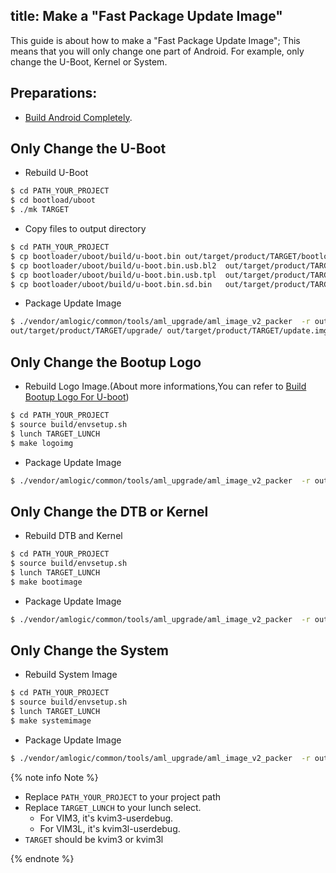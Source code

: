 title: Make a "Fast Package Update Image"
---

This guide is about how to make a "Fast Package Update Image"; This means that you will only change one part of Android. For example, only change the U-Boot, Kernel or System.

## Preparations:

* [Build Android Completely](/android/vim3/BuildAndroid.html).


## Only Change the U-Boot

* Rebuild U-Boot

```sh
$ cd PATH_YOUR_PROJECT
$ cd bootload/uboot
$ ./mk TARGET
```

* Copy files to output directory

```sh
$ cd PATH_YOUR_PROJECT
$ cp bootloader/uboot/build/u-boot.bin out/target/product/TARGET/bootloader.img
$ cp bootloader/uboot/build/u-boot.bin.usb.bl2  out/target/product/TARGET/upgrade/
$ cp bootloader/uboot/build/u-boot.bin.usb.tpl  out/target/product/TARGET/upgrade/
$ cp bootloader/uboot/build/u-boot.bin.sd.bin   out/target/product/TARGET/upgrade/
```
* Package Update Image

```sh
$ ./vendor/amlogic/common/tools/aml_upgrade/aml_image_v2_packer  -r out/target/product/TARGET/upgrade/aml_upgrade_package_avb.conf
out/target/product/TARGET/upgrade/ out/target/product/TARGET/update.img
```

## Only Change the Bootup Logo

* Rebuild Logo Image.(About more informations,You can refer to [Build Bootup Logo For U-boot](/android/vim1/BuildBootLogoForUboot.html))

```sh
$ cd PATH_YOUR_PROJECT
$ source build/envsetup.sh
$ lunch TARGET_LUNCH
$ make logoimg
```
* Package Update Image

```sh
$ ./vendor/amlogic/common/tools/aml_upgrade/aml_image_v2_packer  -r out/target/product/TARGET/upgrade/aml_upgrade_package_avb.conf out/target/product/TARGET/upgrade/ out/target/product/TARGET/update.img
```

## Only Change the DTB or Kernel

* Rebuild DTB and Kernel

```sh
$ cd PATH_YOUR_PROJECT
$ source build/envsetup.sh
$ lunch TARGET_LUNCH
$ make bootimage
```
* Package Update Image

```sh
$ ./vendor/amlogic/common/tools/aml_upgrade/aml_image_v2_packer  -r out/target/product/TARGET/upgrade/aml_upgrade_package_avb.conf  out/target/product/TARGET/upgrade/ out/target/product/TARGET/update.img
```

## Only Change the System

* Rebuild System Image

```sh
$ cd PATH_YOUR_PROJECT
$ source build/envsetup.sh
$ lunch TARGET_LUNCH
$ make systemimage
```
* Package Update Image

```sh
$ ./vendor/amlogic/common/tools/aml_upgrade/aml_image_v2_packer  -r out/target/product/TARGET/upgrade/aml_upgrade_package_avb.conf out/target/product/TARGET/upgrade/ out/target/product/TARGET/update.img
```

{% note info Note %}

* Replace `PATH_YOUR_PROJECT` to your project path
* Replace `TARGET_LUNCH` to your lunch select.
  * For VIM3, it's kvim3-userdebug.
  * For VIM3L, it's kvim3l-userdebug.
* `TARGET` should be kvim3 or kvim3l

{% endnote %}
